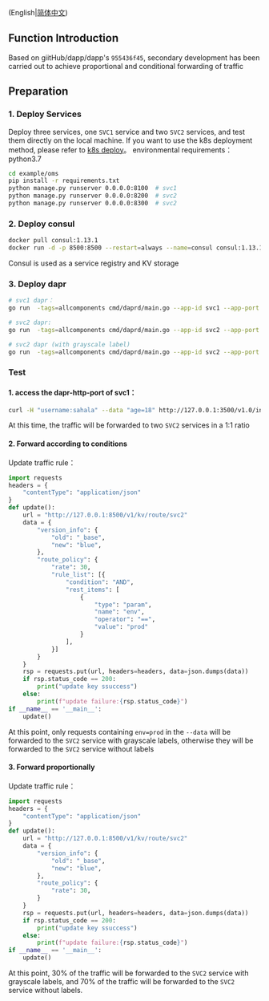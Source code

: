 
(English|[简体中文](./README_zh.md))


## Function Introduction
Based on giitHub/dapp/dapp's `955436f45`, secondary development has been carried out to achieve proportional and conditional forwarding of traffic

## Preparation


### 1. Deploy Services
Deploy three services, one `SVC1` service and two `SVC2` services, and test them directly on the local machine. If you want to use the k8s deployment method, please refer to [k8s deploy](example/docs/k8s_deploy.md)。
environmental requirements： python3.7

```bash
cd example/oms
pip install -r requirements.txt
python manage.py runserver 0.0.0.0:8100  # svc1
python manage.py runserver 0.0.0.0:8200  # svc2
python manage.py runserver 0.0.0.0:8300  # svc2
```

### 2. Deploy consul
```bash
docker pull consul:1.13.1
docker run -d -p 8500:8500 --restart=always --name=consul consul:1.13.1 agent -server -bootstrap -ui -node=1 -client='0.0.0.0' 
```
Consul is used as a service registry and KV storage

### 3. Deploy dapr
```bash
# svc1 dapr：
go run  -tags=allcomponents cmd/daprd/main.go --app-id svc1 --app-port 8100 --app-protocol=http --dapr-http-port 3500 --dapr-grpc-port 3502 --metrics-port=9091 --config=example/config/.dapr/config.yaml

# svc2 dapr:
go run  -tags=allcomponents cmd/daprd/main.go --app-id svc2 --app-port 8200 --app-protocol=http --dapr-http-port 3600 --dapr-grpc-port 3602 --metrics-port=9092 --config=example/config/.dapr/config.yaml 

# svc2 dapr (with grayscale label)
go run  -tags=allcomponents cmd/daprd/main.go --app-id svc2 --app-port 8300 --app-protocol=http --dapr-http-port 3700 --dapr-grpc-port 3702 --metrics-port=9093 --config=example/config/.dapr/config_blue.yaml 
```

### Test
#### 1. access the dapr-http-port of svc1：

```bash
curl -H "username:sahala" --data "age=18" http://127.0.0.1:3500/v1.0/invoke/svc2/method/home?a=1
```
At this time, the traffic will be forwarded to two `SVC2` services in a 1:1 ratio

#### 2. Forward according to conditions
Update traffic rule：
```python
import requests
headers = {
    "contentType": "application/json"
}
def update():
    url = "http://127.0.0.1:8500/v1/kv/route/svc2"
    data = {
        "version_info": {
            "old": "_base",
            "new": "blue",
        },
        "route_policy": {
            "rate": 30,
            "rule_list": [{
                "condition": "AND",
                "rest_items": [
                    {
                        "type": "param",
                        "name": "env",
                        "operator": "==",
                        "value": "prod"
                    }
                ],
            }]
        }
    }
    rsp = requests.put(url, headers=headers, data=json.dumps(data))
    if rsp.status_code == 200:
        print("update key ssuccess")
    else:
        print(f"update failure:{rsp.status_code}")
if __name__ == '__main__':
    update()
```

At this point, only requests containing `env=prod` in the `--data` will be forwarded to the `SVC2` service with grayscale labels, otherwise they will be forwarded to the `SVC2` service without labels

#### 3. Forward proportionally
Update traffic rule：
```python
import requests
headers = {
    "contentType": "application/json"
}
def update():
    url = "http://127.0.0.1:8500/v1/kv/route/svc2"
    data = {
        "version_info": {
            "old": "_base",
            "new": "blue",
        },
        "route_policy": {
            "rate": 30,
        }
    }
    rsp = requests.put(url, headers=headers, data=json.dumps(data))
    if rsp.status_code == 200:
        print("update key ssuccess")
    else:
        print(f"update failure:{rsp.status_code}")
if __name__ == '__main__':
    update()
```
At this point, 30% of the traffic will be forwarded to the `SVC2` service with grayscale labels, and 70% of the traffic will be forwarded to the `SVC2` service without labels.
